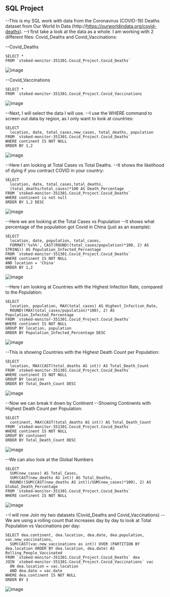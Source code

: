 ## SQL Project

--This is my SQL work with data from the Coronavirus (COVID-19) Deaths dataset from Our World In Data (http://https://ourworldindata.org/covid-deaths).
--I first take a look at the data as a whole. I am working with 2 different files: Covid_Deaths and Covid_Vaccinations:

--Covid_Deaths
```{sql connection=}
SELECT *
FROM `stoked-monitor-351301.Covid_Project.Covid_Deaths`
```
![image](https://github.com/BeverlyFigueroa/Projects/blob/main/sql_Capture_1.png?raw=true)

--Covid_Vaccinations
```{sql connection=}
SELECT *
FROM `stoked-monitor-351301.Covid_Project.Covid_Vaccinations
```
![image](https://github.com/BeverlyFigueroa/Projects/blob/gh-pages/sql_Capture_2.png?raw=true)

--Next, I will select the data I will use. 
--I use the WHERE command to screen out data by region, as I only want to look at countries:
```{sql connection=}
SELECT 
  location, date, total_cases,new_cases, total_deaths, population
FROM `stoked-monitor-351301.Covid_Project.Covid_Deaths`
WHERE continent IS NOT NULL
ORDER BY 1,2
```
![image](https://github.com/BeverlyFigueroa/Projects/blob/gh-pages/sql_Capture_3.png?raw=true)


--Here I am looking at Total Cases vs Total Deaths.
--It shows the likelihood of dying if you contract COVID in your country:
```{sql connection=}
SELECT
  location, date, total_cases,total_deaths, 
  (total_deaths/total_cases)*100 AS Death_Percentage
FROM `stoked-monitor-351301.Covid_Project.Covid_Deaths`
WHERE continent is not null
ORDER BY 1,2 DESC
```
![image](https://github.com/BeverlyFigueroa/Projects/blob/gh-pages/sql_Capture_4.png?raw=true)


--Here we are looking at the Total Cases vs Population
--It shows what percentage of the population got Covid in China (just as an example):
```{sql connection=}
SELECT
  location, date, population, total_cases, 
  FORMAT('%s%%', CAST(ROUND((total_cases/population)*100, 2) AS STRING)) AS Population_Infected_Percentage
FROM `stoked-monitor-351301.Covid_Project.Covid_Deaths`
WHERE continent IS NOT NULL
AND location = 'China'
ORDER BY 1,2
```
![image](https://github.com/BeverlyFigueroa/Projects/blob/gh-pages/sql_Capture_5.png?raw=true)


--Here I am looking at Countries with the Highest Infection Rate, compared to the Population:
```{sql connection=}
SELECT 
  location, population, MAX(total_cases) AS Highest_Infection_Rate, 
  ROUND((MAX(total_cases/population)*100), 2) AS Population_Infected_Percentage
FROM `stoked-monitor-351301.Covid_Project.Covid_Deaths`
WHERE continent IS NOT NULL
GROUP BY location, population
ORDER BY Population_Infected_Percentage DESC
```
![image](https://github.com/BeverlyFigueroa/Projects/blob/gh-pages/sql_Capture_6.png?raw=true)


--This is showing Countries with the Highest Death Count per Population:
```{sql connection=}
SELECT
  location, MAX(CAST(total_deaths AS int)) AS Total_Death_Count
FROM `stoked-monitor-351301.Covid_Project.Covid_Deaths`
WHERE continent IS NOT NULL
GROUP BY location
ORDER BY Total_Death_Count DESC
```
![image](https://github.com/BeverlyFigueroa/Projects/blob/gh-pages/sql_Capture_7.png?raw=true)


--Now we can break it down by Continent
--Showing Continents with Highest Death Count per Population:
```{sql connection=}
SELECT
  continent, MAX(CAST(total_deaths AS int)) AS Total_Death_Count
FROM `stoked-monitor-351301.Covid_Project.Covid_Deaths`
WHERE continent IS NOT NULL
GROUP BY continent
ORDER BY Total_Death_Count DESC
```
![image](https://github.com/BeverlyFigueroa/Projects/blob/gh-pages/sql_Capture_8.png?raw=true)


--We can also look at the Global Numbers
```{sql connection=}
SELECT
  SUM(new_cases) AS Total_Cases, 
  SUM(CAST(new_deaths AS int)) AS Total_Deaths,
  ROUND((SUM(CAST(new_deaths AS int))/SUM(new_cases)*100), 2) AS Global_Death_Percentage
FROM `stoked-monitor-351301.Covid_Project.Covid_Deaths`
WHERE continent IS NOT NULL
```
![image](https://github.com/BeverlyFigueroa/Projects/blob/gh-pages/sql_Capture_9.png?raw=true)


--I will now Join my two datasets (Covid_Deaths and Covid_Vaccinations)
--We are using a rolling count that increases day by day to look at Total Population vs Vaccinations per day:
```{sql connection=}
SELECT dea.continent, dea.location, dea.date, dea.population, vac.new_vaccinations,
  SUM(CAST(vac.new_vaccinations as int)) OVER (PARTITION BY dea.location ORDER BY dea.location, dea.date) AS Rolling_People_Vaccinated
FROM `stoked-monitor-351301.Covid_Project.Covid_Deaths` dea
JOIN `stoked-monitor-351301.Covid_Project.Covid_Vaccinations` vac
  ON dea.location = vac.location
  AND dea.date = vac.date
WHERE dea.continent IS NOT NULL
ORDER BY 3
```
![image](https://github.com/BeverlyFigueroa/Projects/blob/gh-pages/sql_Capture_10.png?raw=true)
